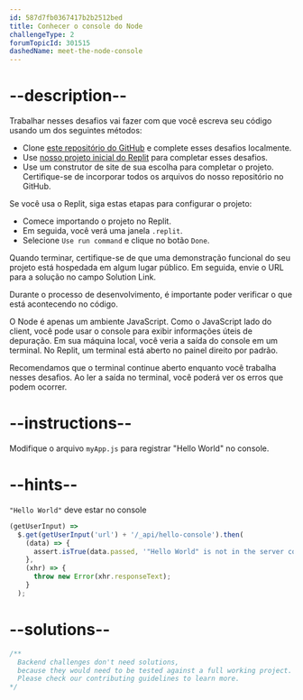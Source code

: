 ```yaml
---
id: 587d7fb0367417b2b2512bed
title: Conhecer o console do Node
challengeType: 2
forumTopicId: 301515
dashedName: meet-the-node-console
---
```


# --description--

Trabalhar nesses desafios vai fazer com que você escreva seu código usando um dos seguintes métodos:

- Clone <a href="https://github.com/topcoder-platform/boilerplate-express/" target="_blank" rel="noopener noreferrer nofollow">este repositório do GitHub</a> e complete esses desafios localmente.
- Use <a href="https://replit.com/github/topcoder-platform/boilerplate-express" target="_blank" rel="noopener noreferrer nofollow">nosso projeto inicial do Replit</a> para completar esses desafios.
- Use um construtor de site de sua escolha para completar o projeto. Certifique-se de incorporar todos os arquivos do nosso repositório no GitHub.

Se você usa o Replit, siga estas etapas para configurar o projeto:

-   Comece importando o projeto no Replit.
-   Em seguida, você verá uma janela `.replit`.
-   Selecione `Use run command` e clique no botão `Done`.

Quando terminar, certifique-se de que uma demonstração funcional do seu projeto está hospedada em algum lugar público. Em seguida, envie o URL para a solução no campo Solution Link.

Durante o processo de desenvolvimento, é importante poder verificar o que está acontecendo no código.

O Node é apenas um ambiente JavaScript. Como o JavaScript lado do client, você pode usar o console para exibir informações úteis de depuração. Em sua máquina local, você veria a saída do console em um terminal. No Replit, um terminal está aberto no painel direito por padrão.

Recomendamos que o terminal continue aberto enquanto você trabalha nesses desafios. Ao ler a saída no terminal, você poderá ver os erros que podem ocorrer.

# --instructions--

Modifique o arquivo `myApp.js` para registrar "Hello World" no console.

# --hints--

`"Hello World"` deve estar no console

```js
(getUserInput) =>
  $.get(getUserInput('url') + '/_api/hello-console').then(
    (data) => {
      assert.isTrue(data.passed, '"Hello World" is not in the server console');
    },
    (xhr) => {
      throw new Error(xhr.responseText);
    }
  );
```

# --solutions--

```js
/**
  Backend challenges don't need solutions, 
  because they would need to be tested against a full working project. 
  Please check our contributing guidelines to learn more.
*/
```
